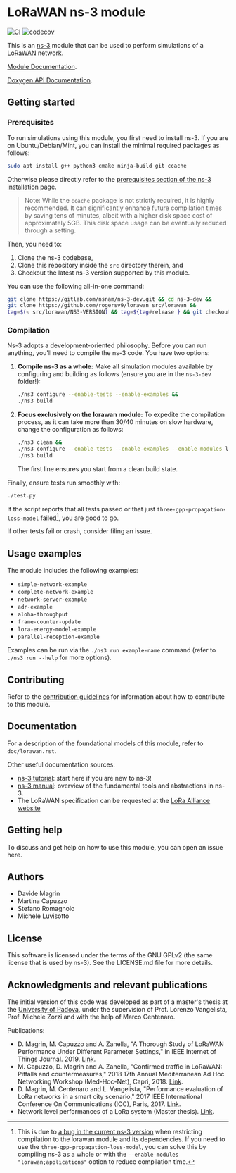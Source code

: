 # LoRaWAN ns-3 module #

[![CI](https://github.com/signetlabdei/lorawan/actions/workflows/per-commit.yml/badge.svg)](https://github.com/signetlabdei/lorawan/actions)
[![codecov](https://codecov.io/gh/signetlabdei/lorawan/graph/badge.svg?token=EVBlTb4LgQ)](https://codecov.io/gh/signetlabdei/lorawan)

This is an [ns-3](https://www.nsnam.org "ns-3 Website") module that can be used
to perform simulations of a [LoRaWAN](https://lora-alliance.org/about-lorawan
"LoRa Alliance") network.

[Module Documentation](https://signetlabdei.github.io/lorawan-docs/models/build/html/lorawan.html).

[Doxygen API Documentation](https://signetlabdei.github.io/lorawan-docs/html/index.html).

## Getting started ##

### Prerequisites ###

To run simulations using this module, you first need to install ns-3. If you are on Ubuntu/Debian/Mint, you can install the minimal required packages as follows:

```bash
sudo apt install g++ python3 cmake ninja-build git ccache
```

Otherwise please directly refer to the [prerequisites section of the ns-3 installation page](https://www.nsnam.org/wiki/Installation#Prerequisites).

> Note: While the `ccache` package is not strictly required, it is highly recommended. It can significantly enhance future compilation times by saving tens of minutes, albeit with a higher disk space cost of approximately 5GB. This disk space usage can be eventually reduced through a setting.

Then, you need to:

1. Clone the ns-3 codebase,
2. Clone this repository inside the `src` directory therein, and
3. Checkout the latest ns-3 version supported by this module.

You can use the following all-in-one command:

```bash
git clone https://gitlab.com/nsnam/ns-3-dev.git && cd ns-3-dev &&
git clone https://github.com/rogersv9/lorawan src/lorawan &&
tag=$(< src/lorawan/NS3-VERSION) && tag=${tag#release } && git checkout $tag -b $tag
```

### Compilation ###

Ns-3 adopts a development-oriented philosophy. Before you can run anything, you'll need to compile the ns-3 code. You have two options:

1. **Compile ns-3 as a whole:** Make all simulation modules available by configuring and building as follows (ensure you are in the `ns-3-dev` folder!):

   ```bash
   ./ns3 configure --enable-tests --enable-examples &&
   ./ns3 build
   ```

2. **Focus exclusively on the lorawan module:** To expedite the compilation process, as it can take more than 30/40 minutes on slow hardware, change the configuration as follows:

   ```bash
   ./ns3 clean &&
   ./ns3 configure --enable-tests --enable-examples --enable-modules lorawan &&
   ./ns3 build
   ```

   The first line ensures you start from a clean build state.

Finally, ensure tests run smoothly with:

```bash
./test.py
```

If the script reports that all tests passed or that just `three-gpp-propagation-loss-model` failed[^1], you are good to go.

If other tests fail or crash, consider filing an issue.

[^1]: This is due to [a bug in the current ns-3 version](https://gitlab.com/nsnam/ns-3-dev/-/issues/965) when restricting compilation to the lorawan module and its dependencies. If you need to use the `three-gpp-propagation-loss-model`, you can solve this by compiling ns-3 as a whole or with the `--enable-modules "lorawan;applications"` option to reduce compilation time.

## Usage examples ##

The module includes the following examples:

- `simple-network-example`
- `complete-network-example`
- `network-server-example`
- `adr-example`
- `aloha-throughput`
- `frame-counter-update`
- `lora-energy-model-example`
- `parallel-reception-example`

Examples can be run via the `./ns3 run example-name` command (refer to `./ns3 run --help` for more options).

## Contributing ##

Refer to the [contribution guidelines](.github/CONTRIBUTING.md) for information
about how to contribute to this module.

## Documentation ##

For a description of the foundational models of this module, refer to `doc/lorawan.rst`.

Other useful documentation sources:

- [ns-3 tutorial](https://www.nsnam.org/docs/tutorial/html/ "ns-3 Tutorial"): start here if you are new to ns-3!
- [ns-3 manual](https://www.nsnam.org/docs/manual/html/ "ns-3 Manual"): overview of the fundamental tools and abstractions in ns-3.
- The LoRaWAN specification can be requested at the [LoRa Alliance
  website](http://www.lora-alliance.org)

## Getting help ##

To discuss and get help on how to use this module, you can open an issue here.

## Authors ##

- Davide Magrin
- Martina Capuzzo
- Stefano Romagnolo
- Michele Luvisotto

## License ##

This software is licensed under the terms of the GNU GPLv2 (the same license
that is used by ns-3). See the LICENSE.md file for more details.

## Acknowledgments and relevant publications ##

The initial version of this code was developed as part of a master's thesis at
the [University of Padova](https://unipd.it "Unipd homepage"), under the
supervision of Prof. Lorenzo Vangelista, Prof. Michele Zorzi and with the help
of Marco Centenaro.

Publications:

- D. Magrin, M. Capuzzo and A. Zanella, "A Thorough Study of LoRaWAN Performance Under Different
  Parameter Settings," in IEEE Internet of Things Journal. 2019.
  [Link](http://ieeexplore.ieee.org/stamp/stamp.jsp?tp=&arnumber=8863372&isnumber=6702522).
- M. Capuzzo, D. Magrin and A. Zanella, "Confirmed traffic in LoRaWAN: Pitfalls
  and countermeasures," 2018 17th Annual Mediterranean Ad Hoc Networking
  Workshop (Med-Hoc-Net), Capri, 2018. [Link](https://ieeexplore.ieee.org/abstract/document/8407095).
- D. Magrin, M. Centenaro and L. Vangelista, "Performance evaluation of LoRa
  networks in a smart city scenario," 2017 IEEE International Conference On
  Communications (ICC), Paris, 2017. [Link](http://ieeexplore.ieee.org/document/7996384/).
- Network level performances of a LoRa system (Master thesis). [Link](http://tesi.cab.unipd.it/53740/1/dissertation.pdf).
